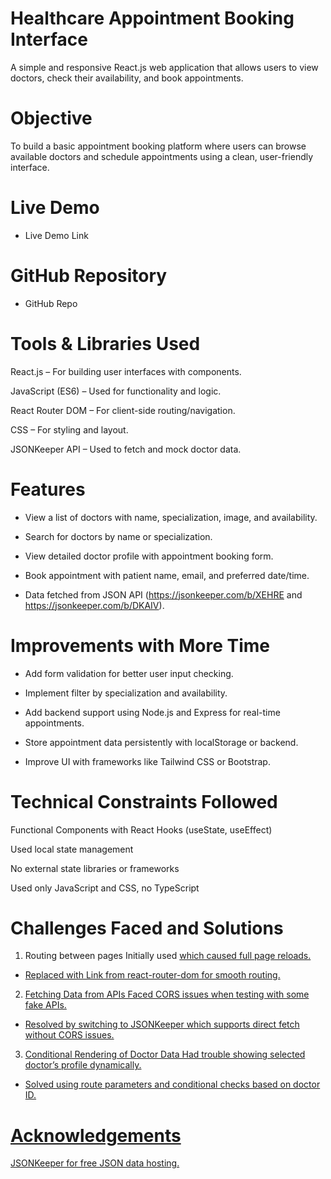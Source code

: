 # Healthcare Appointment Booking Interface
A simple and responsive React.js web application that allows users to view doctors, check their availability, and book appointments.

# Objective
To build a basic appointment booking platform where users can browse available doctors and schedule appointments using a clean, user-friendly interface.

# Live Demo
- Live Demo Link

# GitHub Repository
- GitHub Repo

# Tools & Libraries Used
React.js – For building user interfaces with components.

JavaScript (ES6) – Used for functionality and logic.

React Router DOM – For client-side routing/navigation.

CSS – For styling and layout.

JSONKeeper API – Used to fetch and mock doctor data.

# Features
- View a list of doctors with name, specialization, image, and availability.

- Search for doctors by name or specialization.

- View detailed doctor profile with appointment booking form.

- Book appointment with patient name, email, and preferred date/time.

- Data fetched from JSON API (https://jsonkeeper.com/b/XEHRE and https://jsonkeeper.com/b/DKAIV).

# Improvements with More Time
- Add form validation for better user input checking.

- Implement filter by specialization and availability.

- Add backend support using Node.js and Express for real-time appointments.

- Store appointment data persistently with localStorage or backend.

- Improve UI with frameworks like Tailwind CSS or Bootstrap.

# Technical Constraints Followed
Functional Components with React Hooks (useState, useEffect)

Used local state management

No external state libraries or frameworks

Used only JavaScript and CSS, no TypeScript

# Challenges Faced and Solutions
1. Routing between pages
Initially used <a href> which caused full page reloads.

- Replaced with Link from react-router-dom for smooth routing.

2. Fetching Data from APIs
Faced CORS issues when testing with some fake APIs.

- Resolved by switching to JSONKeeper which supports direct fetch without CORS issues.

3. Conditional Rendering of Doctor Data
Had trouble showing selected doctor’s profile dynamically.

- Solved using route parameters and conditional checks based on doctor ID.

# Acknowledgements
JSONKeeper for free JSON data hosting.

